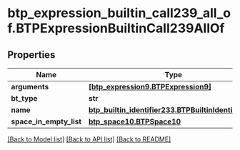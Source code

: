 # btp_expression_builtin_call239_all_of.BTPExpressionBuiltinCall239AllOf

## Properties
Name | Type | Description | Notes
------------ | ------------- | ------------- | -------------
**arguments** | [**[btp_expression9.BTPExpression9]**](BTPExpression9.md) |  | [optional] 
**bt_type** | **str** |  | [optional] 
**name** | [**btp_builtin_identifier233.BTPBuiltinIdentifier233**](BTPBuiltinIdentifier233.md) |  | [optional] 
**space_in_empty_list** | [**btp_space10.BTPSpace10**](BTPSpace10.md) |  | [optional] 

[[Back to Model list]](../README.md#documentation-for-models) [[Back to API list]](../README.md#documentation-for-api-endpoints) [[Back to README]](../README.md)


